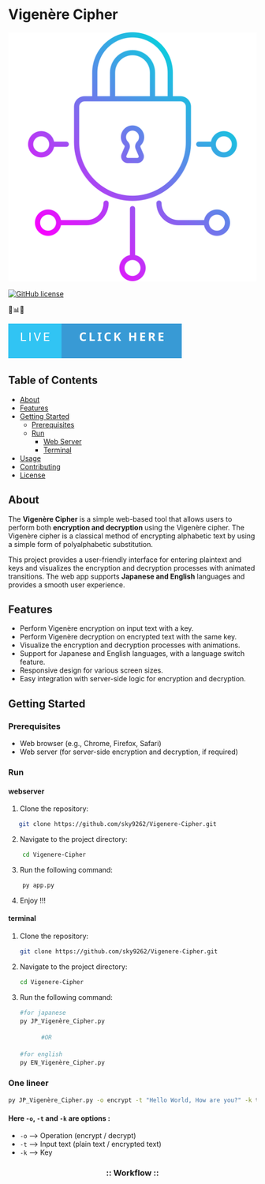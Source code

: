 # Vigenère Cipher

[![Logo](./static/icon.png)](https://github.com/sky9262/Vigenere-Cipher)


[![GitHub license](https://img.shields.io/badge/license-MIT-blue.svg)](https://github.com/your-username/vigenere-cipher-web-app/blob/master/LICENSE)

🔐📊🚀

[![Live](./static/Live-Click%20Here.svg)](https://vigenerecipher.pythonanywhere.com/)

## Table of Contents

- [About](#about)
- [Features](#features)
- [Getting Started](#getting-started)
  - [Prerequisites](#prerequisites)
  - [Run](#Run)
    - [Web Server](#webserver)
    - [Terminal](#terminal)
- [Usage](#usage)
- [Contributing](#contributing)
- [License](#license)

## About

The <b>Vigenère Cipher</b> is a simple web-based tool that allows users to perform both <b>encryption and decryption</b> using the Vigenère cipher. The Vigenère cipher is a classical method of encrypting alphabetic text by using a simple form of polyalphabetic substitution.

This project provides a user-friendly interface for entering plaintext and keys and visualizes the encryption and decryption processes with animated transitions. The web app supports <b>Japanese and English</b> languages and provides a smooth user experience.

## Features

- Perform Vigenère encryption on input text with a key.
- Perform Vigenère decryption on encrypted text with the same key.
- Visualize the encryption and decryption processes with animations.
- Support for Japanese and English languages, with a language switch feature.
- Responsive design for various screen sizes.
- Easy integration with server-side logic for encryption and decryption.

## Getting Started

### Prerequisites

- Web browser (e.g., Chrome, Firefox, Safari)
- Web server (for server-side encryption and decryption, if required)

### Run

#### webserver
1. Clone the repository:

```bash
   git clone https://github.com/sky9262/Vigenere-Cipher.git
```

2. Navigate to the project directory:
```bash
    cd Vigenere-Cipher
```

3. Run the following command:
```bash
    py app.py
```

4. Enjoy !!!

#### terminal
1. Clone the repository:

   ```bash
   git clone https://github.com/sky9262/Vigenere-Cipher.git

2. Navigate to the project directory:
    ```bash
    cd Vigenere-Cipher

3. Run the following command:
   ```bash
   #for japanese
   py JP_Vigenère_Cipher.py

         #OR

   #for english
   py EN_Vigenère_Cipher.py

### One lineer
```bash
py JP_Vigenère_Cipher.py -o encrypt -t "Hello World, How are you?" -k thisismykey
```
#### Here `-o`, `-t` and `-k` are options :
- `-o` --> Operation (encrypt / decrypt)
- `-t` --> Input text (plain text / encrypted text)
- `-k` --> Key

<h3 align="center">
:: Workflow ::
</h3>
